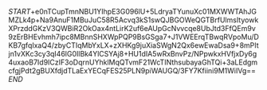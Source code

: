 $START$+e0nTCupTmnNBU1YIhpE3G096lU+5LdryaTYunuXc01MXWWTAhJGMZLk4p+Na9AnuF1MBuJuC58R5Acvq3kS1swQJBGOWeQGTBrfUlmsItyowkXPrzddGKzV3QWBiR2OkOax4ntLirK2uf6eAUpGcNvvcqe8UbJtd3FfQEm9v9zErBHEvhmh7ipc8MBnnSHXWpPQP9BsGSga7+J1VWEErqTBwqRVpoMu/DKB7gfqIxaQ4/zbyCTIqMbYxLX+zXHKg9juXiaSWgN2Qx6ewEwaDsa9+8mPItjn1vXKc3cy3qI46lG0IlBk4YlCSYAj8+HU1dIA5wRxBnvPz/NPpwkxHVfjxDy6g4uxaoB7Id9ICzIF3oDqrnUYhklMqQTvmF21WcTINthsubayaGhTQi+3aLEdgmcfgjPdt2gBUXfdjdTLaExYECqFES25PLN9piWAUGQ/3FY7Kfiini9M1WiIVg==$END$